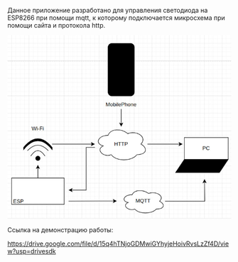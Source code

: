 Данное приложение разработано для управления светодиода на ESP8266 при помощи mqtt, к которому подключается микросхема при помощи сайта и протокола http.

![image](demo.jpeg)

Ссылка на демонстрацию работы:

https://drive.google.com/file/d/15q4hTNjoGDMwiGYhyjeHoivRvsLzZf4D/view?usp=drivesdk
